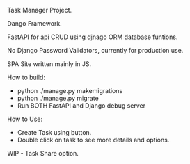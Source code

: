 Task Manager Project.

Dango Framework.

FastAPI for api CRUD using djnago ORM database funtions.

No Django Password Validators, currently for production use.

SPA Site written mainly in JS.

How to build:
- python ./manage.py makemigrations
- python ./manage.py migrate
- Run BOTH FastAPI and Django debug server 

How to Use:
- Create Task using button.
- Double click on task to see more details and options.

WIP - Task Share option.
